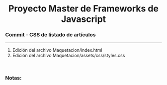 

<h1 align="center">Proyecto Master de Frameworks de Javascript</h1>
<h3><b>Commit -</b> <strong>CSS de listado de artículos</strong></h3>
<hr>
<ol>
  <li>Edición del archivo Maquetacion/index.html</li>
  <li>Edición del archivo Maquetacion/assets/css/styles.css</li>
</ol>

<br>

<!-- Notas -->
<h3><b>Notas:</b></h3>
<ul>
  
</ul>

<em></em>
